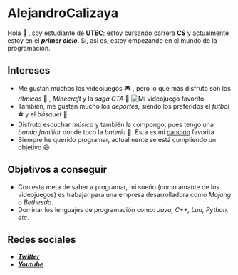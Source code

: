 # AlejandroCalizaya
Hola 👋 , soy estudiante de [**UTEC**](utec.edu.pe); estoy cursando carrera **CS** y actualmente estoy en el ***primer ciclo***. Sí, así es, estoy empezando en el mundo de la programación.

## Intereses
- Me gustan muchos los videojuegos 🎮 , pero lo que más disfruto son los *rítmicos* 🎵 , *Minecraft* y la *saga GTA* 🔫
![Mi videojuego favorito](https://encrypted-tbn0.gstatic.com/images?q=tbn:ANd9GcQc0kiU_ncBmrm2uDuYx0CAvunp2aV6GX7ck35uiGMo7g6LCMQ04OCyRnhDLcPssiq8JTg&usqp=CAU)
- También, me gustan mucho los *deportes*, siendo los preferidos el *fútbol* ⚽ y el *básquet* 🏀
- Disfruto escuchar *música* y también la compongo, pues tengo una *banda familiar* donde toco la *batería* 🥁. Esta es mi [canción](https://www.youtube.com/watch?v=iik25wqIuFo) favorita
- Siempre he querido programar, actualmente se está cumpliendo un objetivo 😄

## Objetivos a conseguir
- Con esta meta de saber a programar, mi sueño (como amante de los videojuegos) es trabajar para una empresa desarrolladora como *Mojang* o *Bethesda*.
- Dominar los lenguajes de programación como: *Java, C++, Lua, Python, etc*.

## Redes sociales
- [***Twitter***](https://twitter.com/SubstexGD)
- [***Youtube***](https://www.youtube.com/channel/UCvdSi6EAiq6u3JcBZ9FwvYg)
